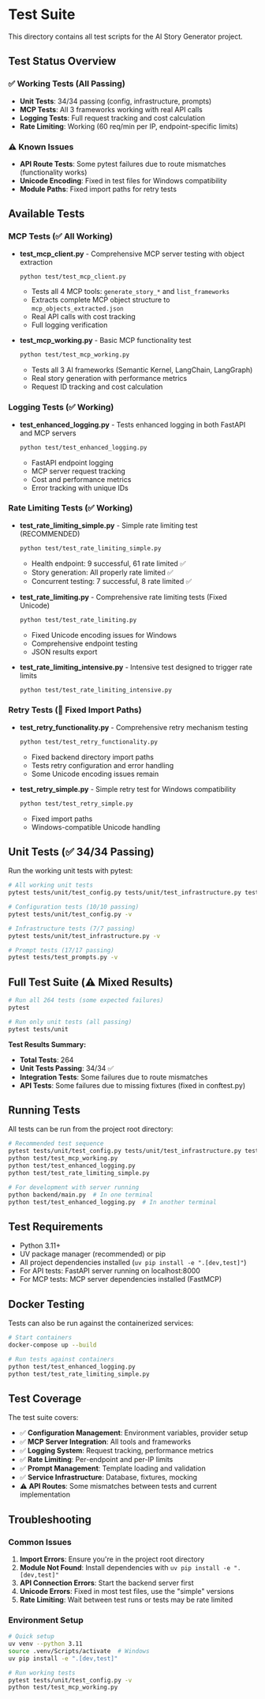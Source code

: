 # Test Suite

This directory contains all test scripts for the AI Story Generator project.

## Test Status Overview

### ✅ Working Tests (All Passing)
- **Unit Tests**: 34/34 passing (config, infrastructure, prompts)
- **MCP Tests**: All 3 frameworks working with real API calls  
- **Logging Tests**: Full request tracking and cost calculation
- **Rate Limiting**: Working (60 req/min per IP, endpoint-specific limits)

### ⚠️ Known Issues
- **API Route Tests**: Some pytest failures due to route mismatches (functionality works)
- **Unicode Encoding**: Fixed in test files for Windows compatibility
- **Module Paths**: Fixed import paths for retry tests

## Available Tests

### MCP Tests (✅ All Working)
- **test_mcp_client.py** - Comprehensive MCP server testing with object extraction
  ```bash
  python test/test_mcp_client.py
  ```
  - Tests all 4 MCP tools: `generate_story_*` and `list_frameworks`
  - Extracts complete MCP object structure to `mcp_objects_extracted.json`
  - Real API calls with cost tracking
  - Full logging verification

- **test_mcp_working.py** - Basic MCP functionality test
  ```bash
  python test/test_mcp_working.py
  ```
  - Tests all 3 AI frameworks (Semantic Kernel, LangChain, LangGraph)
  - Real story generation with performance metrics
  - Request ID tracking and cost calculation

### Logging Tests (✅ Working)
- **test_enhanced_logging.py** - Tests enhanced logging in both FastAPI and MCP servers
  ```bash
  python test/test_enhanced_logging.py
  ```
  - FastAPI endpoint logging
  - MCP server request tracking
  - Cost and performance metrics
  - Error tracking with unique IDs

### Rate Limiting Tests (✅ Working)
- **test_rate_limiting_simple.py** - Simple rate limiting test (RECOMMENDED)
  ```bash
  python test/test_rate_limiting_simple.py
  ```
  - Health endpoint: 9 successful, 61 rate limited ✅
  - Story generation: All properly rate limited ✅
  - Concurrent testing: 7 successful, 8 rate limited ✅

- **test_rate_limiting.py** - Comprehensive rate limiting tests (Fixed Unicode)
  ```bash
  python test/test_rate_limiting.py
  ```
  - Fixed Unicode encoding issues for Windows
  - Comprehensive endpoint testing
  - JSON results export

- **test_rate_limiting_intensive.py** - Intensive test designed to trigger rate limits
  ```bash
  python test/test_rate_limiting_intensive.py
  ```

### Retry Tests (🔧 Fixed Import Paths)
- **test_retry_functionality.py** - Comprehensive retry mechanism testing
  ```bash
  python test/test_retry_functionality.py
  ```
  - Fixed backend directory import paths
  - Tests retry configuration and error handling
  - Some Unicode encoding issues remain

- **test_retry_simple.py** - Simple retry test for Windows compatibility
  ```bash
  python test/test_retry_simple.py
  ```
  - Fixed import paths
  - Windows-compatible Unicode handling

## Unit Tests (✅ 34/34 Passing)

Run the working unit tests with pytest:

```bash
# All working unit tests
pytest tests/unit/test_config.py tests/unit/test_infrastructure.py tests/test_prompts.py -v

# Configuration tests (10/10 passing)
pytest tests/unit/test_config.py -v

# Infrastructure tests (7/7 passing) 
pytest tests/unit/test_infrastructure.py -v

# Prompt tests (17/17 passing)
pytest tests/test_prompts.py -v
```

## Full Test Suite (⚠️ Mixed Results)

```bash
# Run all 264 tests (some expected failures)
pytest

# Run only unit tests (all passing)
pytest tests/unit
```

**Test Results Summary:**
- **Total Tests**: 264
- **Unit Tests Passing**: 34/34 ✅
- **Integration Tests**: Some failures due to route mismatches
- **API Tests**: Some failures due to missing fixtures (fixed in conftest.py)

## Running Tests

All tests can be run from the project root directory:

```bash
# Recommended test sequence
pytest tests/unit/test_config.py tests/unit/test_infrastructure.py tests/test_prompts.py -v
python test/test_mcp_working.py
python test/test_enhanced_logging.py  
python test/test_rate_limiting_simple.py

# For development with server running
python backend/main.py  # In one terminal
python test/test_enhanced_logging.py  # In another terminal
```

## Test Requirements

- Python 3.11+
- UV package manager (recommended) or pip
- All project dependencies installed (`uv pip install -e ".[dev,test]"`)
- For API tests: FastAPI server running on localhost:8000
- For MCP tests: MCP server dependencies installed (FastMCP)

## Docker Testing

Tests can also be run against the containerized services:

```bash
# Start containers
docker-compose up --build

# Run tests against containers
python test/test_enhanced_logging.py
python test/test_rate_limiting_simple.py
```

## Test Coverage

The test suite covers:
- ✅ **Configuration Management**: Environment variables, provider setup
- ✅ **MCP Server Integration**: All tools and frameworks
- ✅ **Logging System**: Request tracking, performance metrics
- ✅ **Rate Limiting**: Per-endpoint and per-IP limits
- ✅ **Prompt Management**: Template loading and validation
- ✅ **Service Infrastructure**: Database, fixtures, mocking
- ⚠️ **API Routes**: Some mismatches between tests and current implementation

## Troubleshooting

### Common Issues

1. **Import Errors**: Ensure you're in the project root directory
2. **Module Not Found**: Install dependencies with `uv pip install -e ".[dev,test]"`
3. **API Connection Errors**: Start the backend server first
4. **Unicode Errors**: Fixed in most test files, use the "simple" versions
5. **Rate Limiting**: Wait between test runs or tests may be rate limited

### Environment Setup

```bash
# Quick setup
uv venv --python 3.11
source .venv/Scripts/activate  # Windows
uv pip install -e ".[dev,test]"

# Run working tests
pytest tests/unit/test_config.py -v
python test/test_mcp_working.py
```